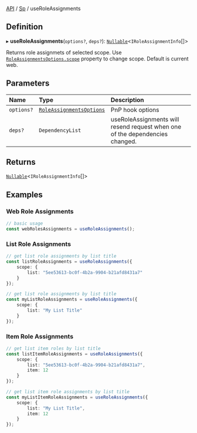 [API](../index.md) / [Sp](../index.md#sp) / useRoleAssignments

## Definition

▸ **useRoleAssignments**(`options?`, `deps?`): [`Nullable`](../Types/NullableT.md)<`IRoleAssignmentInfo`[]\>

Returns role assignmets of selected scope. Use [`RoleAssignmentsOptions.scope`](../Interfaces/RoleAssignmentsOptions.md#scope) property to change scope. Default is current web.

## Parameters

| Name | Type | Description |
| :------ | :------ | :------ |
| `options?` | [`RoleAssignmentsOptions`](../Interfaces/RoleAssignmentsOptions.md) | PnP hook options |
| `deps?` | `DependencyList` | useRoleAssignments will resend request when one of the dependencies changed. |

## Returns

[`Nullable`](../Types/NullableT.md)<`IRoleAssignmentInfo`[]\>

## Examples

### Web Role Assignments

```typescript
// basic usage
const webRolesAssignments = useRoleAssignments();
```

### List Role Assignments

```typescript
// get list role assignments by list title
const listRoleAssignments = useRoleAssignments({
	scope: {
		list: "5ee53613-bc0f-4b2a-9904-b21afd8431a7"
	}
});

// get list role assignments by list title
const myListRoleAssignments = useRoleAssignments({
	scope: {
		list: "My List Title"
	}
});
```

### Item Role Assignments

```typescript
// get list item roles by list title
const listItemRoleAssignments = useRoleAssignments({
	scope: {
		list: "5ee53613-bc0f-4b2a-9904-b21afd8431a7",
		item: 12
	}
});

// get list item role assignments by list title
const myListItemRoleAssignments = useRoleAssignments({
	scope: {
		list: "My List Title",
		item: 12
	}
});
```